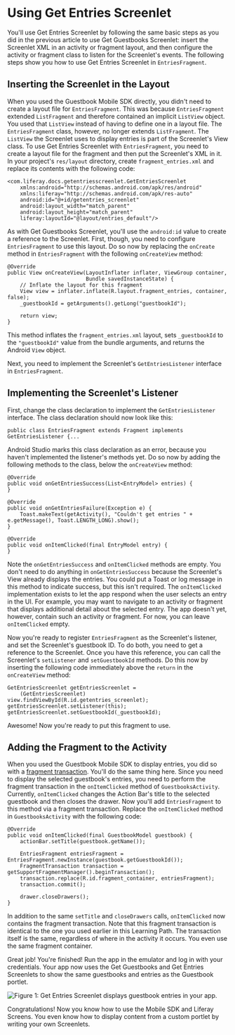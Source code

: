 # Using Get Entries Screenlet

You'll use Get Entries Screenlet by following the same basic steps as you did in 
the previous article to use Get Guestbooks Screenlet: insert the Screenlet XML 
in an activity or fragment layout, and then configure the activity or fragment 
class to listen for the Screenlet's events. The following steps show you how to 
use Get Entries Screenlet in `EntriesFragment`.

## Inserting the Screenlet in the Layout

When you used the Guestbook Mobile SDK directly, you didn't need to create a 
layout file for `EntriesFragment`. This was because `EntriesFragment` extended 
`ListFragment` and therefore contained an implicit `ListView` object. You used 
that `ListView` instead of having to define one in a layout file. The 
`EntriesFragment` class, however, no longer extends `ListFragment`. The 
`ListView` the Screenlet uses to display entries is part of the Screenlet's View 
class. To use Get Entries Screenlet with `EntriesFragment`, you need to create a 
layout file for the fragment and then put the Screenlet's XML in it. In your 
project's `res/layout` directory, create `fragment_entries.xml` and replace its 
contents with the following code:

    <com.liferay.docs.getentriesscreenlet.GetEntriesScreenlet
        xmlns:android="http://schemas.android.com/apk/res/android"
        xmlns:liferay="http://schemas.android.com/apk/res-auto"
        android:id="@+id/getentries_screenlet"
        android:layout_width="match_parent"
        android:layout_height="match_parent"
        liferay:layoutId="@layout/entries_default"/>

As with Get Guestbooks Screenlet, you'll use the `android:id` value to create a 
reference to the Screenlet. First, though, you need to configure 
`EntriesFragment` to use this layout. Do so now by replacing the `onCreate` 
method in `EntriesFragment` with the following `onCreateView` method:

    @Override
    public View onCreateView(LayoutInflater inflater, ViewGroup container,
                             Bundle savedInstanceState) {
        // Inflate the layout for this fragment
        View view = inflater.inflate(R.layout.fragment_entries, container, false);
        _guestbookId = getArguments().getLong("guestbookId");

        return view;
    }

This method inflates the `fragment_entries.xml` layout, sets `_guestbookId` to 
the `"guestbookId"` value from the bundle arguments, and returns the Android 
`View` object. 

Next, you need to implement the Screenlet's `GetEntriesListener` interface in 
`EntriesFragment`.

## Implementing the Screenlet's Listener

First, change the class declaration to implement the `GetEntriesListener` 
interface. The class declaration should now look like this:

    public class EntriesFragment extends Fragment implements GetEntriesListener {...

Android Studio marks this class declaration as an error, because you haven't 
implemented the listener's methods yet. Do so now by adding the following 
methods to the class, below the `onCreateView` method: 

    @Override
    public void onGetEntriesSuccess(List<EntryModel> entries) {
    }

    @Override
    public void onGetEntriesFailure(Exception e) {
        Toast.makeText(getActivity(), "Couldn't get entries " + e.getMessage(), Toast.LENGTH_LONG).show();
    }

    @Override
    public void onItemClicked(final EntryModel entry) {
    }

Note the `onGetEntriesSuccess` and `onItemClicked` methods are empty. You don't 
need to do anything in `onGetEntriesSuccess` because the Screenlet's View 
already displays the entries. You could put a Toast or log message in this 
method to indicate success, but this isn't required. The `onItemClicked` 
implementation exists to let the app respond when the user selects an entry in 
the UI. For example, you may want to navigate to an activity or fragment that 
displays additional detail about the selected entry. The app doesn't yet, 
however, contain such an activity or fragment. For now, you can leave 
`onItemClicked` empty. 

Now you're ready to register `EntriesFragment` as the Screenlet's listener, and 
set the Screenlet's guestbook ID. To do both, you need to get a reference to the 
Screenlet. Once you have this reference, you can call the Screenlet's 
`setListener` and `setGuestbookId` methods. Do this now by inserting the 
following code immediately above the `return` in the `onCreateView` method: 

    GetEntriesScreenlet getEntriesScreenlet = 
        (GetEntriesScreenlet) view.findViewById(R.id.getentries_screenlet);
    getEntriesScreenlet.setListener(this);
    getEntriesScreenlet.setGuestbookId(_guestbookId);

Awesome! Now you're ready to put this fragment to use.

## Adding the Fragment to the Activity

When you used the Guestbook Mobile SDK to display entries, you did so with a 
[fragment transaction](http://developer.android.com/guide/components/fragments.html#Transactions). 
You'll do the same thing here. Since you need to display the selected 
guestbook's entries, you need to perform the fragment transaction in the 
`onItemClicked` method of `GuestbooksActivity`. Currently, `onItemClicked` 
changes the Action Bar's title to the selected guestbook and then closes the 
drawer. Now you'll add `EntriesFragment` to this method via a fragment 
transaction. Replace the `onItemClicked` method in `GuestbooksActivity` with the 
following code: 

    @Override
    public void onItemClicked(final GuestbookModel guestbook) {
        actionBar.setTitle(guestbook.getName());

        EntriesFragment entriesFragment = EntriesFragment.newInstance(guestbook.getGuestbookId());
        FragmentTransaction transaction = getSupportFragmentManager().beginTransaction();
        transaction.replace(R.id.fragment_container, entriesFragment);
        transaction.commit();

        drawer.closeDrawers();
    }

In addition to the same `setTitle` and `closeDrawers` calls, `onItemClicked` now 
contains the fragment transaction. Note that this fragment transaction is 
identical to the one you used earlier in this Learning Path. The transaction 
itself is the same, regardless of where in the activity it occurs. You even use 
the same fragment container. 

Great job! You're finished! Run the app in the emulator and log in with your 
credentials. Your app now uses the Get Guestbooks and Get Entries Screenlets to 
show the same guestbooks and entries as the Guestbook portlet. 

![Figure 1: Get Entries Screenlet displays guestbook entries in your app.](../../images/android-guestbooks-entries-screenlets)

Congratulations! Now you know how to use the Mobile SDK and Liferay Screens. You 
even know how to display content from a custom portlet by writing your own 
Screenlets. 